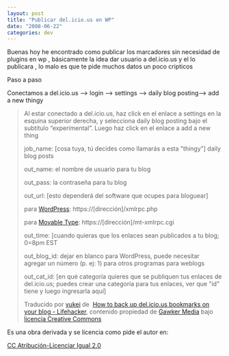 ```yaml
---
layout: post
title: "Publicar del.icio.us en WP"
date: "2008-06-22"
categories: dev
---
```


Buenas hoy he encontrado como publicar los marcadores sin necesidad de plugins en wp , básicamente la idea dar usuario a del.icio.us y el lo publicara , lo malo es que te pide muchos datos un poco cripticos

Paso a paso

Conectamos a del.icio.us --> login --> settings --> daily blog posting--> add a new thingy

> Al estar conectado a del.icio.us, haz click en el enlace a settings en la esquina superior derecha, y selecciona daily blog posting bajo el subtítulo “experimental”. Luego haz click en el enlace a add a new thing
> 
> job\_name: \[cosa tuya, tú decides como llamarás a esta "thingy"\] daily blog posts
> 
> out\_name: el nombre de usuario para tu blog
> 
> out\_pass: la contraseña para tu blog
> 
> out\_url: \[esto dependerá del software que ocupes para bloguear\]
> 
> para [WordPress](https://wordpress.org/ "WordPress > Free blog tool and weblog platform"): https://\[dirección\]/xmlrpc.php
> 
> para [Movable Type](https://www.sixapart.com/movabletype/ "Movable Type: Publishing Platform for Business Blogs and Professionals"): https://\[dirección\]/mt-xmlrpc.cgi
> 
> out\_time: \[cuando quieras que los enlaces sean publicados a tu blog; 0=8pm EST
> 
> out\_blog\_id: dejar en blanco para WordPress, puede necesitar agregar un número (p. ej: 1) para otros programas para weblogs
> 
> out\_cat\_id: \[en qué categoría quieres que se publiquen tus enlaces de del.icio.us; puedes crear una categoría para tus enlaces, ver que "id" tiene y luego ingresarla aquí\]
> 
> Traducido por [yukei](https://www.yukei.net/2006/04/enlaces-de-delicious-en-tu-blog/) de  [How to back up del.icio.us bookmarks on your blog - Lifehacker](https://www.lifehacker.com/software/delicious/how-to-back-up-delicious-bookmarks-on-your-blog-159861.php "How to back up del.icio.us bookmarks on your blog - Lifehacker"), contenido propiedad de [Gawker Media](https://www.gawker.com/advertising/terms-of-use.php "Gawker Media: Terms of Use") bajo [licencia Creative Commons](https://creativecommons.org/licenses/by-nc/2.0/ "Atribución-NoComercial")

Es una obra derivada y se licencia como pide el autor en:

[CC Atribución-Licenciar Igual 2.0](https://creativecommons.org/licenses/by-sa/2.0/es/)
